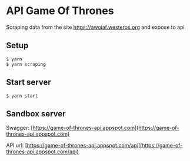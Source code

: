 # API Game Of Thrones

Scraping data from the site https://awoiaf.westeros.org and expose to api

## Setup

```
$ yarn
$ yarn scraping
```

## Start server

```
$ yarn start
```

## Sandbox server

Swagger: [https://game-of-thrones-api.appspot.com](https://game-of-thrones-api.appspot.com)

API url: [https://game-of-thrones-api.appspot.com/api](https://game-of-thrones-api.appspot.com/api)